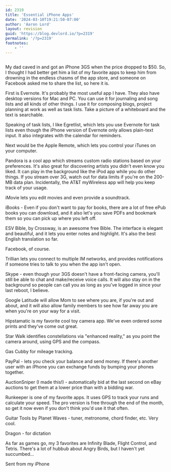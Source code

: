 ```yaml
---
id: 2319
title: 'Essential iPhone Apps'
date: '2024-03-10T19:21:50-07:00'
author: 'Aaron Lord'
layout: revision
guid: 'https://blog.devlord.io/?p=2319'
permalink: '/?p=2319'
footnotes:
    - ''
---
```


<img src="http://lh4.ggpht.com/_OZWxOfjIgdA/TSjr70GoPMI/AAAAAAAAJcs/GyXZDbSAEJQ/s512/photo.PNG" alt="" border="0" />

My dad caved in and got an iPhone 3GS when the price dropped to $50. So, I thought I had better get him a list of my favorite apps to keep him from drowning in the endless chasms of the app store, and someone on Facebook asked me to share the list, so here it is.

First is Evernote. It's probably the most useful app I have. They also have desktop versions for Mac and PC. You can use it for journaling and song lists and all kinds of other things. I use it for composing blogs, project planning at work as well as task lists. Take a picture of a whiteboard and the text is searchable.

Speaking of task lists, I like Egretlist, which lets you use Evernote for task lists even though the iPhone version of Evernote only allows plain-text input. It also integrates with the calendar for reminders.

Next would be the Apple Remote, which lets you control your iTunes on your computer.

Pandora is a cool app which streams custom radio stations based on your preferences. It's also great for discovering artists you didn't even know you liked. It can play in the background like the iPod app while you do other things. If you stream over 3G, watch out for data limits if you're on the 200-MB data plan. Incidentally, the AT&amp;T myWireless app will help you keep track of your usage.

iMovie lets you edit movies and even provide a soundtrack.

iBooks - Even if you don't want to pay for books, there are a lot of free ePub books you can download, and it also let's you save PDFs and bookmark them so you can pick up where you left off.

ESV Bible, by Crossway, is an awesome free Bible. The interface is elegant and beautiful, and it lets you enter notes and highlight. It's also the best English translation so far.

Facebook, of course.

Trillian lets you connect to multiple IM networks, and provides notifications if someone tries to talk to you when the app isn't open.

Skype - even though your 3GS doesn't have a front-facing camera, you'll still be able to chat and make/receive voice calls. It will also stay on in the background so people can call you as long as you've logged in since your last reboot, I believe.

Google Latitude will allow Mom to see where you are, if you're out and about, and it will also allow family members to see how far away you are when you're on your way for a visit.

Hipstamatic is my favorite cool toy camera app. We've even ordered some prints and they've come out great.

Star Walk identifies constellations via "enhanced reality," as you point the camera around, using GPS and the compass.

Gas Cubby for mileage tracking.

PayPal - lets you check your balance and send money. If there's another user with an iPhone you can exchange funds by bumping your phones together.

AuctionSniper (I made this!) - automatically bid at the last second on eBay auctions to get them at a lower price than with a bidding war.

Runkeeper is one of my favorite apps. It uses GPS to track your runs and calculate your speed. The pro version is free through the end of the month, so get it now even if you don't think you'd use it that often.

Guitar Tools by Planet Waves - tuner, metronome, chord finder, etc. Very cool.

Dragon - for dictation

As far as games go, my 3 favorites are Infinity Blade, Flight Control, and Tetris. There's a lot of hubbub about Angry Birds, but I haven't yet succumbed...

Sent from my iPhone